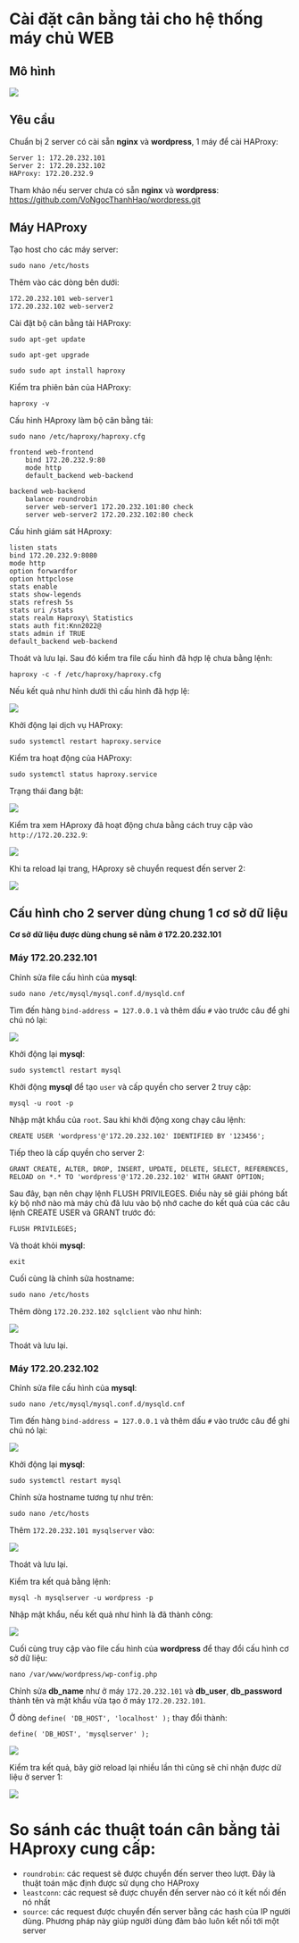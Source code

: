 # Cài đặt cân bằng tải cho hệ thống máy chủ WEB

## Mô hình

![](https://i.imgur.com/y9MIfhc.png)

## Yêu cầu

Chuẩn bị 2 server có cài sẵn **nginx** và **wordpress**, 1 máy để cài HAProxy:

    Server 1: 172.20.232.101
    Server 2: 172.20.232.102
    HAProxy: 172.20.232.9

Tham khảo nếu server chưa có sẵn **nginx** và **wordpress**: https://github.com/VoNgocThanhHao/wordpress.git

## Máy HAProxy

Tạo host cho các máy server:

    sudo nano /etc/hosts

Thêm vào các dòng bên dưới:

    172.20.232.101 web-server1
    172.20.232.102 web-server2

Cài đặt bộ cân bằng tải HAProxy:

    sudo apt-get update
>
    sudo apt-get upgrade
>
    sudo sudo apt install haproxy

Kiểm tra phiên bản của HAProxy:

    haproxy -v

Cấu hình HAproxy làm bộ cân bằng tải:

    sudo nano /etc/haproxy/haproxy.cfg
>
    frontend web-frontend
        bind 172.20.232.9:80
        mode http
        default_backend web-backend

    backend web-backend
        balance roundrobin
        server web-server1 172.20.232.101:80 check
        server web-server2 172.20.232.102:80 check

Cấu hình giám sát HAproxy:

    listen stats
    bind 172.20.232.9:8080
    mode http
    option forwardfor
    option httpclose
    stats enable
    stats show-legends
    stats refresh 5s
    stats uri /stats
    stats realm Haproxy\ Statistics
    stats auth fit:Knn2022@            
    stats admin if TRUE
    default_backend web-backend

Thoát và lưu lại. Sau đó kiểm tra file cấu hình đã hợp lệ chưa bằng lệnh:

    haproxy -c -f /etc/haproxy/haproxy.cfg

Nếu kết quả như hình dưới thì cấu hình đã hợp lệ:

![](https://i.imgur.com/meqEsoT.png)

Khởi động lại dịch vụ HAProxy:

    sudo systemctl restart haproxy.service

Kiểm tra hoạt động của HAProxy:

    sudo systemctl status haproxy.service

Trạng thái đang bật:

![](https://i.imgur.com/DqaCwTn.png)

Kiểm tra xem HAproxy đã hoạt động chưa bằng cách truy cập vào `http://172.20.232.9`:

![](https://i.imgur.com/D2ZEwip.png)

Khi ta reload lại trang, HAproxy sẽ chuyển request đến server 2:

![](https://i.imgur.com/TEZmsX2.png)

## Cấu hình cho 2 server dùng chung 1 cơ sở dữ liệu

**Cơ sở dữ liệu được dùng chung sẽ nằm ở 172.20.232.101**

### Máy 172.20.232.101

Chỉnh sửa file cấu hình của **mysql**:

    sudo nano /etc/mysql/mysql.conf.d/mysqld.cnf

Tìm đến hàng `bind-address = 127.0.0.1` và thêm dấu `#` vào trước câu để ghi chú nó lại:

![](https://i.imgur.com/gAuBeQ1.png)

Khởi động lại **mysql**:

    sudo systemctl restart mysql

Khởi động **mysql** để tạo `user` và cấp quyền cho server 2 truy cập:

    mysql -u root -p

Nhập mật khẩu của `root`. Sau khi khởi động xong chạy câu lệnh:

    CREATE USER 'wordpress'@'172.20.232.102' IDENTIFIED BY '123456';

Tiếp theo là cấp quyền cho server 2:

    GRANT CREATE, ALTER, DROP, INSERT, UPDATE, DELETE, SELECT, REFERENCES, RELOAD on *.* TO 'wordpress'@'172.20.232.102' WITH GRANT OPTION;

Sau đây, bạn nên chạy lệnh FLUSH PRIVILEGES. Điều này sẽ giải phóng bất kỳ bộ nhớ nào mà máy chủ đã lưu vào bộ nhớ cache do kết quả của các câu lệnh CREATE USER và GRANT trước đó:

    FLUSH PRIVILEGES;

Và thoát khỏi **mysql**:

    exit

Cuối cùng là chỉnh sửa hostname:

    sudo nano /etc/hosts

Thêm dòng `172.20.232.102 sqlclient` vào như hình:

![](https://i.imgur.com/9ma0rlV.png)

Thoát và lưu lại.

### Máy 172.20.232.102

Chỉnh sửa file cấu hình của **mysql**:

    sudo nano /etc/mysql/mysql.conf.d/mysqld.cnf

Tìm đến hàng `bind-address = 127.0.0.1` và thêm dấu `#` vào trước câu để ghi chú nó lại:

![](https://i.imgur.com/gAuBeQ1.png)

Khởi động lại **mysql**:

    sudo systemctl restart mysql

Chỉnh sửa hostname tương tự như trên:

    sudo nano /etc/hosts

Thêm `172.20.232.101 mysqlserver` vào:

![](https://i.imgur.com/AEw9bmh.png)
    
Thoát và lưu lại.

Kiểm tra kết quả bằng lệnh:

    mysql -h mysqlserver -u wordpress -p

Nhập mật khẩu, nếu kết quả như hình là đã thành công:

![](https://i.imgur.com/NVwEzn5.png)

Cuối cùng truy cập vào file cấu hình của **wordpress** để thay đổi cấu hình cơ sở dữ liệu:

    nano /var/www/wordpress/wp-config.php

Chỉnh sửa **db_name** như ở máy `172.20.232.101` và **db_user**, **db_password** thành tên và mật khẩu vừa tạo ở máy `172.20.232.101`.

Ở dòng `define( 'DB_HOST', 'localhost' );` thay đổi thành:

    define( 'DB_HOST', 'mysqlserver' );

![](https://i.imgur.com/vFCWwTl.png)

Kiểm tra kết quả, bây giờ reload lại nhiều lần thì cũng sẽ chỉ nhận được dữ liệu ở server 1:

![](https://i.imgur.com/a1ph5B5.png)



# So sánh các thuật toán cân bằng tải HAproxy cung cấp:

- `roundrobin`: các request sẽ được chuyển đến server theo lượt. Đây là thuật toán mặc định được sử dụng cho HAProxy
- `leastconn`: các request sẽ được chuyển đến server nào có ít kết nối đến nó nhất
- `source`: các request được chuyển đến server bằng các hash của IP người dùng. Phương pháp này giúp người dùng đảm bảo luôn kết nối tới một server
